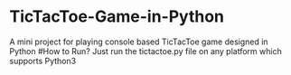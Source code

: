# TicTacToe-Game-in-Python
A mini project for playing console based TicTacToe game designed in Python
#How to Run?
Just run the tictactoe.py file on any platform which supports Python3
